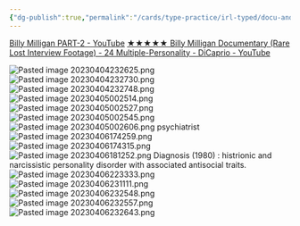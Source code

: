 ```yaml
---
{"dg-publish":true,"permalink":"/cards/type-practice/irl-typed/docu-and-reality-show/billy-milligan/","created":"2023-04-04T23:26:23.852+02:00","updated":"2023-04-07T13:20:05.587+02:00"}
---
```



[Billy Milligan PART-2 - YouTube](https://www.youtube.com/watch?v=idWl4yC7XyU)
[★★★★★ Billy Milligan Documentary (Rare Lost Interview Footage) - 24 Multiple-Personality - DiCaprio - YouTube](https://www.youtube.com/watch?v=gAPPzmRb4r0)


![Pasted image 20230404232625.png](/img/user/EXTRAS/Images/Pasted%20image%2020230404232625.png)
![Pasted image 20230404232730.png](/img/user/EXTRAS/Images/Pasted%20image%2020230404232730.png)
![Pasted image 20230404232748.png](/img/user/EXTRAS/Images/Pasted%20image%2020230404232748.png)
![Pasted image 20230405002514.png](/img/user/EXTRAS/Images/Pasted%20image%2020230405002514.png)
![Pasted image 20230405002527.png](/img/user/EXTRAS/Images/Pasted%20image%2020230405002527.png)
![Pasted image 20230405002545.png](/img/user/EXTRAS/Images/Pasted%20image%2020230405002545.png)
![Pasted image 20230405002606.png](/img/user/EXTRAS/Images/Pasted%20image%2020230405002606.png)
psychiatrist 
![Pasted image 20230406174259.png](/img/user/EXTRAS/Images/Pasted%20image%2020230406174259.png)
![Pasted image 20230406174315.png](/img/user/EXTRAS/Images/Pasted%20image%2020230406174315.png)
![Pasted image 20230406181252.png](/img/user/EXTRAS/Images/Pasted%20image%2020230406181252.png)
Diagnosis (1980) : histrionic and narcissistic personality disorder with associated antisocial traits. 
![Pasted image 20230406223333.png](/img/user/EXTRAS/Images/Pasted%20image%2020230406223333.png)
![Pasted image 20230406231111.png](/img/user/EXTRAS/Images/Pasted%20image%2020230406231111.png)
![Pasted image 20230406232548.png](/img/user/EXTRAS/Images/Pasted%20image%2020230406232548.png)
![Pasted image 20230406232557.png](/img/user/EXTRAS/Images/Pasted%20image%2020230406232557.png)
![Pasted image 20230406232643.png](/img/user/EXTRAS/Images/Pasted%20image%2020230406232643.png)
